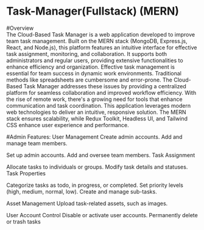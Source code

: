 # Task-Manager(Fullstack) (MERN)

#Overview<br>
The Cloud-Based Task Manager is a web application developed to improve team task management. Built on the MERN stack (MongoDB, Express.js, React, and Node.js), this platform features an intuitive interface for effective task assignment, monitoring, and collaboration. It supports both administrators and regular users, providing extensive functionalities to enhance efficiency and organization.
Effective task management is essential for team success in dynamic work environments. Traditional methods like spreadsheets are cumbersome and error-prone. The Cloud-Based Task Manager addresses these issues by providing a centralized platform for seamless collaboration and improved workflow efficiency.
With the rise of remote work, there's a growing need for tools that enhance communication and task coordination. This application leverages modern web technologies to deliver an intuitive, responsive solution. The MERN stack ensures scalability, while Redux Toolkit, Headless UI, and Tailwind CSS enhance user experience and performance.


#Admin Features:
User Management
   Create admin accounts.
   Add and manage team members.

Set up admin accounts.
   Add and oversee team members.
   Task Assignment

Allocate tasks to individuals or groups.
   Modify task details and statuses.
   Task Properties

Categorize tasks as todo, in progress, or completed.
   Set priority levels (high, medium, normal, low).
   Create and manage sub-tasks.
   
Asset Management
   Upload task-related assets, such as images.
   
User Account Control
   Disable or activate user accounts.
   Permanently delete or trash tasks
